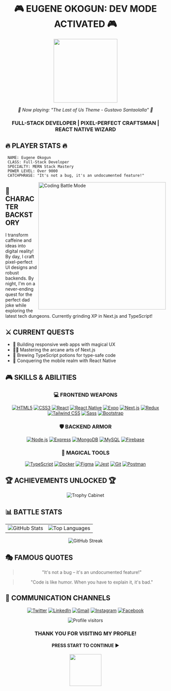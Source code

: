 <div align="center">
  
# 🎮 EUGENE OKOGUN: DEV MODE ACTIVATED 🎮

<img src="https://media.giphy.com/media/3oKIPnAiaMCws8nOsE/giphy.gif" width="200" />

*🎵 Now playing: "The Last of Us Theme - Gustavo Santaolalla" 🎵*

### FULL-STACK DEVELOPER | PIXEL-PERFECT CRAFTSMAN | REACT NATIVE WIZARD
  
</div>

## 🔥 PLAYER STATS 🔥

```
 NAME: Eugene Okogun
 CLASS: Full-Stack Developer
 SPECIALTY: MERN Stack Mastery
 POWER LEVEL: Over 9000
 CATCHPHRASE: "It's not a bug, it's an undocumented feature!"
```

<img align="right" alt="Coding Battle Mode" width="400" src="https://camo.githubusercontent.com/4d9f5ecceb711eec6e2018f38a5677dc657c9738d4a65ba3b928c41c0a45b439/68747470733a2f2f6d69726f2e6d656469756d2e636f6d2f6d61782f313336302f302a37513379765349765f7430696f4a2d5a2e676966" />

## 🚀 CHARACTER BACKSTORY

I transform caffeine and ideas into digital reality! By day, I craft pixel-perfect UI designs and robust backends. By night, I'm on a never-ending quest for the perfect dad joke while exploring the latest tech dungeons. Currently grinding XP in Next.js and TypeScript! 

## ⚔️ CURRENT QUESTS

- 🔮 Building responsive web apps with magical UX
- 🧙‍♂️ Mastering the arcane arts of Next.js
- 🧪 Brewing TypeScript potions for type-safe code
- 📱 Conquering the mobile realm with React Native

## 🎮 SKILLS & ABILITIES

<div align="center">

### 💻 FRONTEND WEAPONS
[![HTML5](https://img.shields.io/static/v1?style=for-the-badge&message=HTML5&color=E34F26&logo=HTML5&logoColor=FFFFFF&label=)](https://html.spec.whatwg.org/)
[![CSS3](https://img.shields.io/static/v1?style=for-the-badge&message=CSS3&color=1572B6&logo=CSS3&logoColor=FFFFFF&label=)](https://www.w3.org/Style/CSS/)
[![React](https://img.shields.io/static/v1?style=for-the-badge&message=React&color=222222&logo=React&logoColor=61DAFB&label=)](https://reactjs.org/)
[![React Native](https://img.shields.io/static/v1?style=for-the-badge&message=React+Native&color=222222&logo=React&logoColor=61DAFB&label=)](https://reactnative.dev/)
[![Expo](https://img.shields.io/static/v1?style=for-the-badge&message=Expo&color=000020&logo=Expo&logoColor=FFFFFF&label=)](https://expo.dev/)
[![Next.js](https://img.shields.io/static/v1?style=for-the-badge&message=Next.js&color=000000&logo=Next.js&logoColor=FFFFFF&label=)](https://nextjs.org/)
[![Redux](https://img.shields.io/static/v1?style=for-the-badge&message=Redux&color=764ABC&logo=Redux&logoColor=FFFFFF&label=)](https://redux.js.org/)
[![Tailwind CSS](https://img.shields.io/static/v1?style=for-the-badge&message=Tailwind+CSS&color=06B6D4&logo=Tailwind+CSS&logoColor=FFFFFF&label=)](https://tailwindcss.com/)
[![Sass](https://img.shields.io/static/v1?style=for-the-badge&message=Sass&color=CC6699&logo=Sass&logoColor=FFFFFF&label=)](https://sass-lang.com/)
[![Bootstrap](https://img.shields.io/static/v1?style=for-the-badge&message=Bootstrap&color=7952B3&logo=Bootstrap&logoColor=FFFFFF&label=)](https://getbootstrap.com/)

### 🛡️ BACKEND ARMOR
[![Node.js](https://img.shields.io/static/v1?style=for-the-badge&message=Node.js&color=339933&logo=Node.js&logoColor=FFFFFF&label=)](https://nodejs.org/)
[![Express](https://img.shields.io/static/v1?style=for-the-badge&message=Express&color=000000&logo=Express&logoColor=FFFFFF&label=)](https://expressjs.com/)
[![MongoDB](https://img.shields.io/static/v1?style=for-the-badge&message=MongoDB&color=47A248&logo=MongoDB&logoColor=FFFFFF&label=)](https://www.mongodb.com/)
[![MySQL](https://img.shields.io/static/v1?style=for-the-badge&message=MySQL&color=4479A1&logo=MySQL&logoColor=FFFFFF&label=)](https://www.mysql.com/)
[![Firebase](https://img.shields.io/static/v1?style=for-the-badge&message=Firebase&color=FFCA28&logo=Firebase&logoColor=FFFFFF&label=)](https://firebase.google.com/)

### 🧰 MAGICAL TOOLS
[![TypeScript](https://img.shields.io/static/v1?style=for-the-badge&message=TypeScript&color=3178C6&logo=TypeScript&logoColor=FFFFFF&label=)](https://www.typescriptlang.org/)
[![Docker](https://img.shields.io/static/v1?style=for-the-badge&message=Docker&color=2496ED&logo=Docker&logoColor=FFFFFF&label=)](https://www.docker.com/)
[![Figma](https://img.shields.io/static/v1?style=for-the-badge&message=Figma&color=F24E1E&logo=Figma&logoColor=FFFFFF&label=)](https://www.figma.com/)
[![Jest](https://img.shields.io/static/v1?style=for-the-badge&message=Jest&color=C21325&logo=Jest&logoColor=FFFFFF&label=)](https://jestjs.io/)
[![Git](https://img.shields.io/static/v1?style=for-the-badge&message=Git&color=F05032&logo=Git&logoColor=FFFFFF&label=)](https://git-scm.com/)
[![Postman](https://img.shields.io/static/v1?style=for-the-badge&message=Postman&color=FF6C37&logo=Postman&logoColor=FFFFFF&label=)](https://www.postman.com/)

</div>

## 🏆 ACHIEVEMENTS UNLOCKED 🏆

<div align="center">
  <img src="https://github-profile-trophy.vercel.app/?username=onlyeugene&theme=juicyfresh&column=7&margin-w=15&margin-h=15" alt="Trophy Cabinet" />
</div>

## 📊 BATTLE STATS

<table>
  <tr>
    <td>
      <img src="https://github-readme-stats.vercel.app/api?username=onlyeugene&show_icons=true&theme=radical" alt="GitHub Stats" />
    </td>
    <td>
      <img src="https://github-readme-stats.vercel.app/api/top-langs/?username=onlyeugene&layout=compact&theme=radical" alt="Top Languages" />
    </td>
  </tr>
</table>

<div align="center">
  <img src="https://github-readme-streak-stats.herokuapp.com/?user=onlyeugene&theme=radical" alt="GitHub Streak" />
</div>

## 🎭 FAMOUS QUOTES

<div align="center">

> "It's not a bug – it's an undocumented feature!"

> "Code is like humor. When you have to explain it, it's bad."

</div>

## 📡 COMMUNICATION CHANNELS

<div align="center">
  
[![Twitter](https://img.shields.io/static/v1?style=for-the-badge&message=Twitter&color=1DA1F2&logo=Twitter&logoColor=FFFFFF&label=)](https://twitter.com/xycap_)
[![LinkedIn](https://img.shields.io/static/v1?style=for-the-badge&message=LinkedIn&color=0A66C2&logo=LinkedIn&logoColor=FFFFFF&label=)](https://linkedin.com/in/eugene-okogun)
[![Gmail](https://img.shields.io/static/v1?style=for-the-badge&message=Gmail&color=EA4335&logo=Gmail&logoColor=FFFFFF&label=)](mailto:eugeneokogun@gmail.com)
[![Instagram](https://img.shields.io/static/v1?style=for-the-badge&message=Instagram&color=E4405F&logo=Instagram&logoColor=FFFFFF&label=)](https://instagram.com/_onlyeugene)
[![Facebook](https://img.shields.io/static/v1?style=for-the-badge&message=Facebook&color=1877F2&logo=Facebook&logoColor=FFFFFF&label=)](https://fb.com/)
  
</div>

<div align="center">
  <img src="https://komarev.com/ghpvc/?username=onlyeugene&label=Visitors&color=ff6e96&style=flat" alt="Profile visitors" />
  <h3>THANK YOU FOR VISITING MY PROFILE!</h3>
  <h4>PRESS START TO CONTINUE ▶️</h4>
  <img src="https://media.giphy.com/media/du3J3cXyzhj75IOgvA/giphy.gif" width="100" />
</div>
